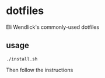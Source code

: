 # dotfiles
Eli Wendlick's commonly-used dotfiles

## usage
```
./install.sh
```
Then follow the instructions
